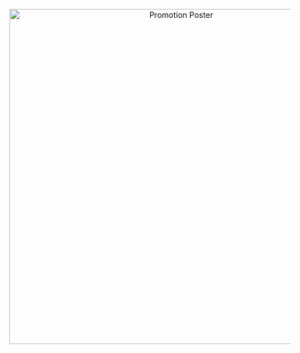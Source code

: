 <p align="center">
  <img src="https://raw.githubusercontent.com/erencwn/SporSalonu/refs/heads/main/promotion-poster.jpg" alt="Promotion Poster" width="600"/>
</p>
